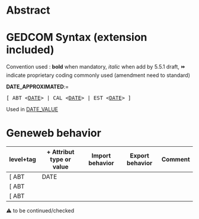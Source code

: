 ﻿# Abstract

# GEDCOM Syntax (extension included)
Convention used : **bold** when mandatory, _italic_ when add by 5.5.1 draft, &#x23E9; indicate proprietary coding commonly used (amendment need to standard)<br />

**DATE_APPROXIMATED**:=
<pre>
[ ABT &lt;<a href=Ged.DATE>DATE</a>&gt; | CAL &lt;<a href=Ged.DATE>DATE</a>&gt; | EST &lt;<a href=Ged.DATE>DATE</a>&gt; ]
</pre>
Used in <a href=Ged.DATE_VALUE>DATE_VALUE</a><br />

# Geneweb behavior

level+tag  | + Attribut type or value | Import behavior | Export behavior  | Comment 
---------- | ------------- | :---------------: | :-----------------:| -----------
[ ABT | DATE | | |
[ ABT | <DATE> | | |
[ ABT | <DATE> | | |

:warning: to be continued/checked

